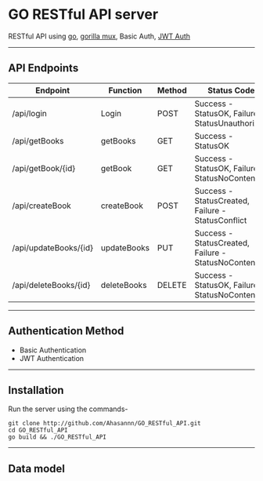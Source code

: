 # GO RESTful API server

RESTful API using [go](https://github.com/golang), [gorilla mux](https://github.com/gorilla/mux), Basic Auth, [JWT Auth](https://github.com/dgrijalva/jwt-go)

<hr/>

## API Endpoints 

| Endpoint      | Function    | Method | Status Code | Auth
| -----------   | ----------- | ------ | ----------- |---------- 
| /api/login    | Login      |     POST   |  Success - StatusOK, Failure - StatusUnauthorized | Basic
| /api/getBooks | getBooks   |   GET     |   Success - StatusOK      | JWT
| /api/getBook/{id} | getBook | GET  |  Success - StatusOK, Failure - StatusNoContent | JWT
| /api/createBook | createBook | POST | Success - StatusCreated, Failure - StatusConflict | JWT
| /api/updateBooks/{id} | updateBooks | PUT | Success - StatusCreated, Failure - StatusNoContent | JWT
| /api/deleteBooks/{id} | deleteBooks | DELETE | Success - StatusOK, Failure - StatusNoContent | JWT

<hr/>

## Authentication Method

- Basic Authentication
- JWT Authentication

<hr/>

## Installation 
Run the server using the commands-

    git clone http://github.com/Ahasannn/GO_RESTful_API.git
    cd GO_RESTful_API
    go build && ./GO_RESTful_API
    
<hr/>

## Data model
